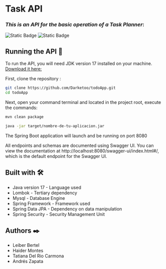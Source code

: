# Task API
### _This is an API for the basic operation of a Task Planner_:
![Static Badge](https://img.shields.io/badge/version-1.0-brightgreen)
![Static Badge](https://img.shields.io/badge/Java-17-brightgreen)

## Running the API 🚀

To run the API, you will need JDK version 17 installed on your machine.
[Download it here:](https://adoptium.net/es/temurin/releases/?version=17)

First, clone the repository :

```bash
git clone https://github.com/Darketoo/todoApp.git
cd todoApp
```

Next, open your command terminal and located in the project root, execute the commands:

```bash
mvn clean package
```

```bash 
java -jar target/nombre-de-tu-aplicacion.jar
```


The Spring Boot application will launch and be running on port 8080

All endpoints and schemas are documented using Swagger UI. You can view the documentation at http://localhost:8080/swagger-ui/index.html#/, which is the default endpoint for the Swagger UI.

## Built with 🛠
 * Java version 17 - Language used
 * Lombok - Tertiary dependency
 * Mysql - Database Engine
 * Spring Framework - Framework used
 * Spring Data JPA - Dependency on data manipulation
 * Spring Security - Security Management Unit

## Authors ✒️
 * Leiber Bertel
 * Haider Montes
 * Tatiana Del Rio Carmona
 * Andrés Zapata
